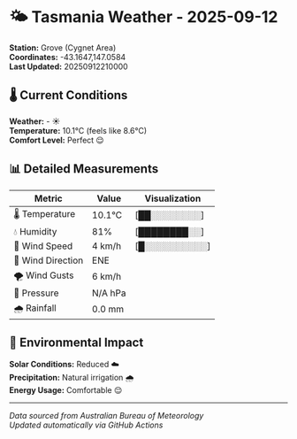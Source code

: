 # 🌤️ Tasmania Weather - 2025-09-12

**Station:** Grove (Cygnet Area)  
**Coordinates:** -43.1647,147.0584  
**Last Updated:** 20250912210000

## 🌡️ Current Conditions

**Weather:** - ☀️  
**Temperature:** 10.1°C (feels like 8.6°C)  
**Comfort Level:** Perfect 😌

## 📊 Detailed Measurements

| Metric | Value | Visualization |
|--------|-------|---------------|
| 🌡️ Temperature | 10.1°C | [██░░░░░░░░] |
| 💧 Humidity | 81% | [████████░░] |
| 💨 Wind Speed | 4 km/h | [█░░░░░░░░░░] |
| 🧭 Wind Direction | ENE | |
| 🌪️ Wind Gusts | 6 km/h | |
| 🔽 Pressure | N/A hPa | |
| 🌧️ Rainfall | 0.0 mm | |

## 🌱 Environmental Impact

**Solar Conditions:** Reduced ☁️  
**Precipitation:** Natural irrigation 🌧️  
**Energy Usage:** Comfortable 😌

---
*Data sourced from Australian Bureau of Meteorology*  
*Updated automatically via GitHub Actions*
